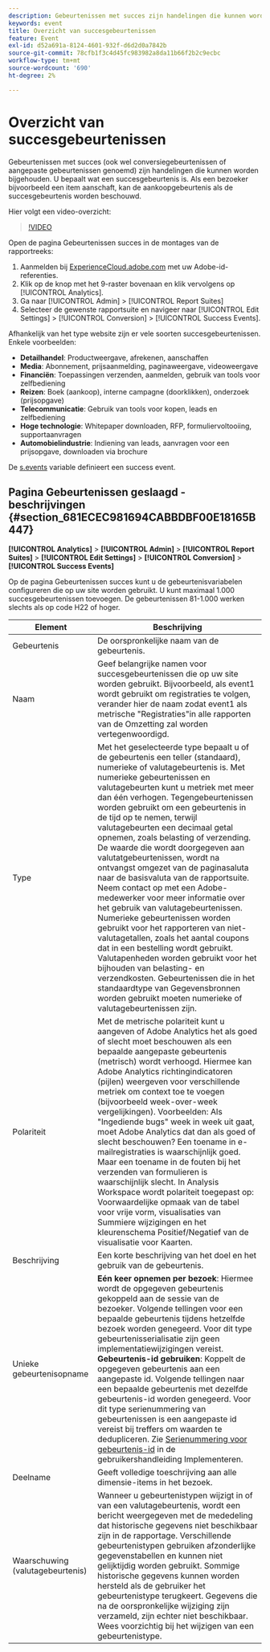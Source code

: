 ```yaml
---
description: Gebeurtenissen met succes zijn handelingen die kunnen worden bijgehouden. U bepaalt wat een succesgebeurtenis is. Als een bezoeker bijvoorbeeld een item aanschaft, kan de aankoopgebeurtenis als de succesgebeurtenis worden beschouwd.
keywords: event
title: Overzicht van succesgebeurtenissen
feature: Event
exl-id: d52a691a-8124-4601-932f-d6d2d0a7842b
source-git-commit: 78cfb1f3c4d45fc983982a8da11b66f2b2c9ecbc
workflow-type: tm+mt
source-wordcount: '690'
ht-degree: 2%

---
```


# Overzicht van succesgebeurtenissen

Gebeurtenissen met succes (ook wel conversiegebeurtenissen of aangepaste gebeurtenissen genoemd) zijn handelingen die kunnen worden bijgehouden. U bepaalt wat een succesgebeurtenis is. Als een bezoeker bijvoorbeeld een item aanschaft, kan de aankoopgebeurtenis als de succesgebeurtenis worden beschouwd.

Hier volgt een video-overzicht:

>[!VIDEO](https://video.tv.adobe.com/v/28764/?quality=12)

Open de pagina Gebeurtenissen succes in de montages van de rapportreeks:

1. Aanmelden bij [ExperienceCloud.adobe.com](https://experiencecloud.adobe.com) met uw Adobe-id-referenties.
2. Klik op de knop met het 9-raster bovenaan en klik vervolgens op [!UICONTROL Analytics].
3. Ga naar [!UICONTROL Admin] > [!UICONTROL Report Suites]
4. Selecteer de gewenste rapportsuite en navigeer naar [!UICONTROL Edit Settings] > [!UICONTROL Conversion] > [!UICONTROL Success Events].

Afhankelijk van het type website zijn er vele soorten succesgebeurtenissen. Enkele voorbeelden:

* **Detailhandel**: Productweergave, afrekenen, aanschaffen
* **Media**: Abonnement, prijsaanmelding, paginaweergave, videoweergave
* **Financiën**: Toepassingen verzenden, aanmelden, gebruik van tools voor zelfbediening
* **Reizen**: Boek (aankoop), interne campagne (doorklikken), onderzoek (prijsopgave)
* **Telecommunicatie**: Gebruik van tools voor kopen, leads en zelfbediening
* **Hoge technologie**: Whitepaper downloaden, RFP, formuliervoltooiing, supportaanvragen
* **Automobielindustrie**: Indiening van leads, aanvragen voor een prijsopgave, downloaden via brochure

De [s.events](https://experienceleague.adobe.com/docs/analytics/implementation/vars/page-vars/events/event-serialization.html) variable definieert een success event.

## Pagina Gebeurtenissen geslaagd - beschrijvingen {#section_681ECEC981694CABBDBF00E18165B447}

**[!UICONTROL Analytics]** > **[!UICONTROL Admin]** > **[!UICONTROL Report Suites]** > **[!UICONTROL Edit Settings]** > **[!UICONTROL Conversion]** > **[!UICONTROL Success Events]**

Op de pagina Gebeurtenissen succes kunt u de gebeurtenisvariabelen configureren die op uw site worden gebruikt. U kunt maximaal 1.000 succesgebeurtenissen toevoegen. De gebeurtenissen 81-1.000 werken slechts als op code H22 of hoger.

| Element | Beschrijving |
|--- |--- |
| Gebeurtenis | De oorspronkelijke naam van de gebeurtenis. |
| Naam | Geef belangrijke namen voor succesgebeurtenissen die op uw site worden gebruikt. Bijvoorbeeld, als event1 wordt gebruikt om registraties te volgen, verander hier de naam zodat event1 als metrische &quot;Registraties&quot;in alle rapporten van de Omzetting zal worden vertegenwoordigd. |
| Type | Met het geselecteerde type bepaalt u of de gebeurtenis een teller (standaard), numerieke of valutagebeurtenis is. Met numerieke gebeurtenissen en valutagebeurten kunt u metriek met meer dan één verhogen.  Tegengebeurtenissen worden gebruikt om een gebeurtenis in de tijd op te nemen, terwijl valutagebeurten een decimaal getal opnemen, zoals belasting of verzending. De waarde die wordt doorgegeven aan valutatgebeurtenissen, wordt na ontvangst omgezet van de paginasaluta naar de basisvaluta van de rapportsuite. Neem contact op met een Adobe-medewerker voor meer informatie over het gebruik van valutagebeurtenissen. Numerieke gebeurtenissen worden gebruikt voor het rapporteren van niet-valutagetallen, zoals het aantal coupons dat in een bestelling wordt gebruikt. Valutapenheden worden gebruikt voor het bijhouden van belasting- en verzendkosten. Gebeurtenissen die in het standaardtype van Gegevensbronnen worden gebruikt moeten numerieke of valutagebeurtenissen zijn. |
| Polariteit | Met de metrische polariteit kunt u aangeven of Adobe Analytics het als goed of slecht moet beschouwen als een bepaalde aangepaste gebeurtenis (metrisch) wordt verhoogd. Hiermee kan Adobe Analytics richtingindicatoren (pijlen) weergeven voor verschillende metriek om context toe te voegen (bijvoorbeeld week-over-week vergelijkingen).  Voorbeelden: Als &quot;Ingediende bugs&quot; week in week uit gaat, moet Adobe Analytics dat dan als goed of slecht beschouwen? Een toename in e-mailregistraties is waarschijnlijk goed. Maar een toename in de fouten bij het verzenden van formulieren is waarschijnlijk slecht.  In Analysis Workspace wordt polariteit toegepast op: Voorwaardelijke opmaak van de tabel voor vrije vorm, visualisaties van Summiere wijzigingen en het kleurenschema Positief/Negatief van de visualisatie voor Kaarten. |
| Beschrijving | Een korte beschrijving van het doel en het gebruik van de gebeurtenis. |
| Unieke gebeurtenisopname | **Eén keer opnemen per bezoek**: Hiermee wordt de opgegeven gebeurtenis gekoppeld aan de sessie van de bezoeker. Volgende tellingen voor een bepaalde gebeurtenis tijdens hetzelfde bezoek worden genegeerd. Voor dit type gebeurtenisserialisatie zijn geen implementatiewijzigingen vereist.<br>**Gebeurtenis-id gebruiken**: Koppelt de opgegeven gebeurtenis aan een aangepaste id. Volgende tellingen naar een bepaalde gebeurtenis met dezelfde gebeurtenis-id worden genegeerd. Voor dit type serienummering van gebeurtenissen is een aangepaste id vereist bij treffers om waarden te dedupliceren. Zie [Serienummering voor gebeurtenis-id](/help/implement/vars/page-vars/events/event-serialization.md) in de gebruikershandleiding Implementeren. |
| Deelname | Geeft volledige toeschrijving aan alle dimensie-items in het bezoek. |
| Waarschuwing (valutagebeurtenis) | Wanneer u gebeurtenistypen wijzigt in of van een valutagebeurtenis, wordt een bericht weergegeven met de mededeling dat historische gegevens niet beschikbaar zijn in de rapportage.  Verschillende gebeurtenistypen gebruiken afzonderlijke gegevenstabellen en kunnen niet gelijktijdig worden gebruikt. Sommige historische gegevens kunnen worden hersteld als de gebruiker het gebeurtenistype terugkeert. Gegevens die na de oorspronkelijke wijziging zijn verzameld, zijn echter niet beschikbaar. Wees voorzichtig bij het wijzigen van een gebeurtenistype. |
